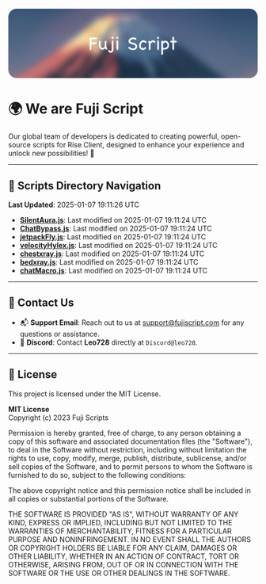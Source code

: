 ![Banner](.github/b.webp)

# 🌍 **We are Fuji Script**

Our global team of developers is dedicated to creating powerful, open-source scripts for Rise Client, designed to enhance your experience and unlock new possibilities! 🌟

---
<!-- SCRIPTS_NAVIGATION_START -->
## 📂 **Scripts Directory Navigation**

**Last Updated**: 2025-01-07 19:11:26 UTC

- **[SilentAura.js](scripts/SilentAura.js)**: Last modified on 2025-01-07 19:11:24 UTC
- **[ChatBypass.js](scripts/ChatBypass.js)**: Last modified on 2025-01-07 19:11:24 UTC
- **[jetpackFly.js](scripts/jetpackFly.js)**: Last modified on 2025-01-07 19:11:24 UTC
- **[velocityHylex.js](scripts/velocityHylex.js)**: Last modified on 2025-01-07 19:11:24 UTC
- **[chestxray.js](scripts/chestxray.js)**: Last modified on 2025-01-07 19:11:24 UTC
- **[bedxray.js](scripts/bedxray.js)**: Last modified on 2025-01-07 19:11:24 UTC
- **[chatMacro.js](scripts/chatMacro.js)**: Last modified on 2025-01-07 19:11:24 UTC

<!-- SCRIPTS_NAVIGATION_END -->

---

## 💬 **Contact Us**  
- 📬 **Support Email**: Reach out to us at [support@fujiscript.com](mailto:support@fujiscript.com) for any questions or assistance.  
- 💬 **Discord**: Contact **Leo728** directly at `Discord@leo728`.

---

## 📜 **License**

This project is licensed under the MIT License.  

**MIT License**  
Copyright (c) 2023 Fuji Scripts  

Permission is hereby granted, free of charge, to any person obtaining a copy of this software and associated documentation files (the "Software"), to deal in the Software without restriction, including without limitation the rights to use, copy, modify, merge, publish, distribute, sublicense, and/or sell copies of the Software, and to permit persons to whom the Software is furnished to do so, subject to the following conditions:  

The above copyright notice and this permission notice shall be included in all copies or substantial portions of the Software.  

THE SOFTWARE IS PROVIDED "AS IS", WITHOUT WARRANTY OF ANY KIND, EXPRESS OR IMPLIED, INCLUDING BUT NOT LIMITED TO THE WARRANTIES OF MERCHANTABILITY, FITNESS FOR A PARTICULAR PURPOSE AND NONINFRINGEMENT. IN NO EVENT SHALL THE AUTHORS OR COPYRIGHT HOLDERS BE LIABLE FOR ANY CLAIM, DAMAGES OR OTHER LIABILITY, WHETHER IN AN ACTION OF CONTRACT, TORT OR OTHERWISE, ARISING FROM, OUT OF OR IN CONNECTION WITH THE SOFTWARE OR THE USE OR OTHER DEALINGS IN THE SOFTWARE.  
